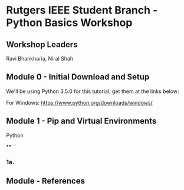 # Rutgers IEEE Student Branch - Python Basics Workshop

## Workshop Leaders

Ravi Bhankharia, Niral Shah

## Module 0 - Initial Download and Setup

We'll be using Python 3.5.0 for this tutorial, get them at the links below:

For Windows: https://www.python.org/downloads/windows/


## Module 1 - Pip and Virtual Environments

Python

** ``

### 1a. 

## Module - References


